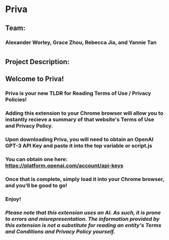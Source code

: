 # Priva
## Team:
###   Alexander Worley, Grace Zhou, Rebecca Jia, and Yannie Tan
#
##   Project Description:
## Welcome to Priva!
### Priva is your new TLDR for Reading Terms of Use / Privacy Policies!
###
### Adding this extension to your Chrome browser will allow you to instantly recieve a summary of that website's Terms of Use and Privacy Policy.
###
### Upon downloading Priva, you will need to obtain an OpenAI GPT-3 API Key and paste it into the top variable or script.js
### You can obtain one here: https://platform.openai.com/account/api-keys
###
### Once that is complete, simply load it into your Chrome browser, and you'll be good to go!
### Enjoy!
###
### *Please note that this extension uses an AI. As such, it is prone to errors and misrepresentation. The information provided by this extension is not a substitute for reading an entity's Terms and Conditions and Privacy Policy yourself.*